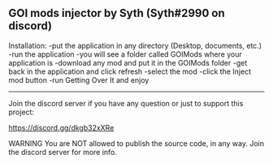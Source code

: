 
GOI mods injector by Syth (Syth#2990 on discord)
---------------------------------------------------------------------

Installation:
-put the application in any directory
(Desktop, documents, etc.)
-run the application
-you will see a folder called GOIMods where your application is
-download any mod and put it in the GOIMods folder
-get back in the application and click refresh
-select the mod
-click the Inject mod button
-run Getting Over It and enjoy

-----------------------------------------------------------------------
Join the discord server if you have any question or just to support this project:

https://discord.gg/dkgb32xXRe

WARNING
You are NOT allowed to publish the source code, in any way.
Join the discord server for more info.
